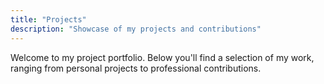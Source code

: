 ```yaml
---
title: "Projects"
description: "Showcase of my projects and contributions"
---
```


Welcome to my project portfolio. Below you'll find a selection of my work, ranging from personal projects to professional contributions. 